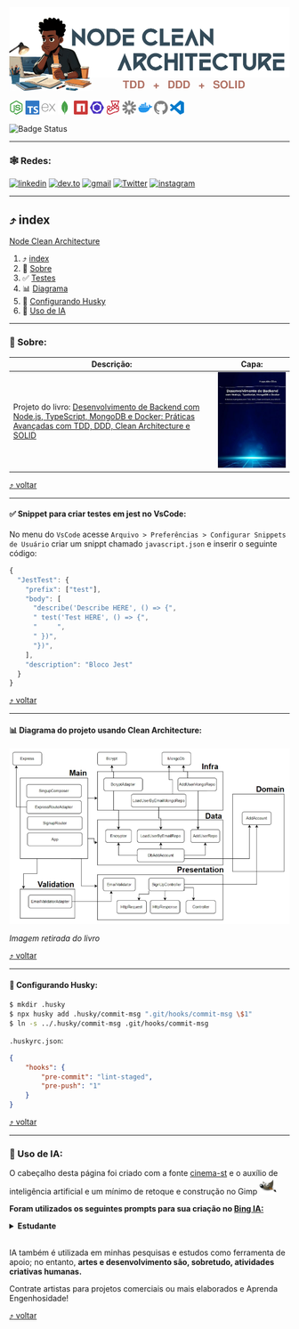 <a id="clean-node-api"></a>

<img src="./docs/assets/images/layout/header_title_logo.png">


[<img src="./docs/assets/images/icons/nodedotjs.svg" width="25px" height="25px" title="Node.js" alt="Node.js">](https://nodejs.org/en) [<img src="./docs/assets/images/icons/typescript.svg" width="25px" height="25px" title="TypeScript" alt="TypeScript">](https://www.typescriptlang.org/) [<img src="./docs/assets/images/icons/express.svg" width="25px" height="25px" title="Express" alt="Express">](https://expressjs.com/) [<img src="./docs/assets/images/icons/mongodb.svg" width="25px" height="25px" alt="mongodb" title="mongodb">]() [<img src="./docs/assets/images/icons/npm.svg" width="25px" height="25px" alt="npm" title="npm">](https://www.npmjs.com/) [<img src="./docs/assets/images/icons/eslint.svg" width="25px" height="25px" alt="Eslint" title="Eslint">](https://eslint.org/) [<img src="./docs/assets/images/icons/jest.svg" width="25px" height="25px" alt="Jest" title="Jest">](https://jestjs.io/) [<img src="./docs/assets/images/icons/jsonwebtokens.svg" width="25px" height="25px" alt="jsonwebtokens" title="jsonwebtokens">]([jsonwebtokens.svg](https://jwt.io/)) [<img src="./docs/assets/images/icons/docker.svg" width="25px" height="25px" alt="Docker" title="Docker">](https://www.docker.com/) [<img src="./docs/assets/images/icons/github.svg" width="25px" height="25px" alt="GitHub" title="GitHub">](https://github.com/) [<img src="./docs/assets/images/icons/visualstudiocode.svg" width="25px" height="25px" alt="vscode" title="vscode">](https://code.visualstudio.com/) <!-- icons by https://simpleicons.org/?q=types -->

![Badge Status](https://img.shields.io/badge/STATUS-EM_DESENVOLVIMENTO-green?style=for-the-badge) 

---

<a id="encontreme"></a>
### 🕸️ Redes:

[![linkedin](https://img.shields.io/badge/Linkedin-0A66C2?style=for-the-badge&logo=linkedin&logoColor=white)](https://www.linkedin.com/in/jos%C3%A9-r-99896a39/) [![dev.to](https://img.shields.io/badge/dev.to-0A0A0A?style=for-the-badge&logo=devdotto&logoColor=white)](https://dev.to/learningenuity) [![gmail](https://img.shields.io/badge/Gmail-D14836?style=for-the-badge&logo=gmail&logoColor=white)](mailto:learningenuity@gmail.com) [![Twitter](https://img.shields.io/badge/Twitter-1DA1F2?style=for-the-badge&logo=twitter&logoColor=white)](https://twitter.com/aromademirtilo) [![instagram](https://img.shields.io/badge/Instagram-E4405F?style=for-the-badge&logo=instagram&logoColor=white)](https://www.instagram.com/learningenuity) 

---

<a id="indice"></a>
## :arrow_heading_up: index

[Node Clean Architecture](#clean-node-api)<br/>
  1. :arrow_heading_up: [index](#arrow_heading_up-index)
  2. :book: [Sobre](#sobre)
  3. :white_check_mark: [Testes](#test)
  4. :bar_chart: [Diagrama](#diagrama)
  5. :wolf: [Configurando Husky](#husky)
  6. :robot: [Uso de IA](#ia)
  

---
<a id="sobre"></a>
### :book: Sobre:

| Descrição: | Capa: |
|--------|---------------|
|Projeto do livro: [Desenvolvimento de Backend com Node.js, TypeScript, MongoDB e Docker: Práticas Avançadas com TDD, DDD, Clean Architecture e SOLID](https://www.amazon.com.br/gp/product/B0CGCCMY2Q/ref=kinw_myk_ro_title) |<img src="./docs/assets/images/screen_captures/book_cover.jpg">|

[:arrow_heading_up: voltar](#indice)

---

<a id="test"></a>

#### :white_check_mark: Snippet para criar testes em jest no VsCode:
No menu do `VsCode` acesse `Arquivo > Preferências > Configurar Snippets de Usuário` criar um snippt chamado `javascript.json` e inserir o seguinte código:
```javascript
{
  "JestTest": {
    "prefix": ["test"],
    "body": [
      "describe('Describe HERE', () => {",
      "	test('Test HERE', () => {",
      "		",
      "	})",
      "})",
    ],
    "description": "Bloco Jest"
  }
}
```

[:arrow_heading_up: voltar](#indice)

---
<a id="diagrama"></a>
#### :bar_chart: Diagrama do projeto usando Clean Architecture:
<img src="./docs/assets/images/screen_captures/project_clean_architecture_diagram.png">

_Imagem retirada do livro_

[:arrow_heading_up: voltar](#indice)

---
<a id="husky"></a>

#### :wolf: Configurando Husky:
```bash
$ mkdir .husky
$ npx husky add .husky/commit-msg ".git/hooks/commit-msg \$1"
$ ln -s ../.husky/commit-msg .git/hooks/commit-msg
```
`.huskyrc.json`:
```json
{
    "hooks": {
        "pre-commit": "lint-staged",
        "pre-push": "1"
    }
}
```

[:arrow_heading_up: voltar](#indice)

---

<a id="ia"></a>
### :robot: Uso de IA:

O cabeçalho desta página foi criado com a fonte [cinema-st](https://www.dafont.com/pt/cinema-st.font?text=CineTicket&psize=l) e o auxílio de inteligência artificial e um mínimo de 
retoque e construção no Gimp [<img src="./docs/assets/images/icons/gimp.svg" width="30" height="30" title="Gimp" alt="Logo do Gimp" />](https://www.gimp.org/)


__Foram utilizados os seguintes prompts para sua criação no [Bing IA:](https://www.bing.com/images/create/)__


<details>
  <summary><b>Estudante</b></summary>
<i>"estudante negro de cabelo black power atento bebendo cafe em estilo cartoon cores chapadas fundo com poucos detalhes em frente ao notebook a noite com canetas e papeis sobre a mesa e um quadro ao fundo com diagramas em formato hexagonal e fluxogramas, cores chapadas fundo branco para facil remocao do fundo, logo para projeto no github"<b>(sic)</b></i>
</details>

<br/>


IA também é utilizada em minhas pesquisas e estudos como ferramenta de apoio; no entanto, __artes e desenvolvimento são, sobretudo, atividades criativas humanas.__

Contrate artistas para projetos comerciais ou mais elaborados e Aprenda Engenhosidade!

[:arrow_heading_up: voltar](#indice)